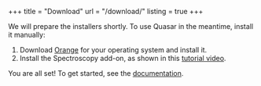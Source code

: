 +++
title = "Download"
url = "/download/"
listing = true
+++

We will prepare the installers shortly. To use Quasar in the meantime, install it manually:

1. Download [Orange](https://orange.biolab.si/donwload) for your operating system and install it.
2. Install the Spectroscopy add-on, as shown in this [tutorial video](https://www.youtube.com/watch?v=D4RBey-b2VA).

You are all set! To get started, see the [documentation](/docs).
